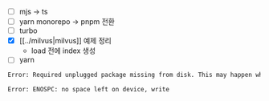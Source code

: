 - [ ] mjs -> ts
- [ ] yarn monorepo -> pnpm 전환
- [ ] turbo
- [X] [[../milvus|milvus]] 예제 정리
  - load 전에 index 생성
- [ ] yarn
```sh 
Error: Required unplugged package missing from disk. This may happen when switching branches without running installs (unplugged packages must be fully materialized on disk to work).
```
```sh 
Error: ENOSPC: no space left on device, write
```
